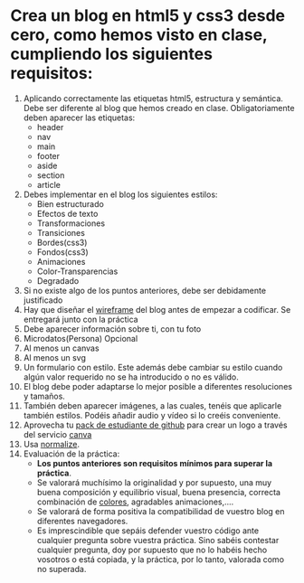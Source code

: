 # Crea un blog en html5 y css3 desde cero, como hemos visto en clase, cumpliendo los siguientes requisitos:

1. Aplicando correctamente las etiquetas html5, estructura y semántica. Debe ser diferente al blog que hemos creado en clase. Obligatoriamente deben aparecer las etiquetas:
   - header
   - nav
   - main
   - footer
   - aside
   - section
   - article
2. Debes implementar en el blog los siguientes estilos:
   - Bien estructurado
   - Efectos de texto
   - Transformaciones
   - Transiciones
   - Bordes(css3)
   - Fondos(css3)
   - Animaciones
   - Color-Transparencias
   - Degradado
3. Si no existe algo de los puntos anteriores, debe ser debidamente justificado
4. Hay que diseñar el [wireframe][wireframe] del blog antes de empezar a codificar. Se entregará junto con la práctica
5. Debe aparecer información sobre ti, con tu foto
6. Microdatos(Persona) Opcional
7. Al menos un canvas
8. Al menos un svg
9. Un formulario con estilo. Este además debe cambiar su estilo cuando algún valor requerido no se ha introducido o no es válido.
10. El blog debe poder adaptarse lo mejor posible a diferentes resoluciones y tamaños.
11. También deben aparecer imágenes, a las cuales, tenéis que aplicarle también estilos. Podéis añadir audio y vídeo si lo creéis conveniente.
12. Aprovecha tu [pack de estudiante de github][git] para crear un logo a través del servicio [canva][canvas]
13. Usa [normalize][normalize].
14. Evaluación de la práctica:
    - **Los puntos anteriores son requisitos mínimos para superar la práctica**.
    - Se valorará muchísimo la originalidad y por supuesto, una muy buena composición y equilibrio visual, buena presencia, correcta combinación de [colores][colors], agradables animaciones,....
    - Se valorará de forma positiva la compatibilidad de vuestro blog en diferentes navegadores.
    - Es imprescindible que sepáis defender vuestro código ante cualquier pregunta sobre vuestra práctica. Sino sabéis contestar cualquier pregunta, doy por supuesto que no lo habéis hecho vosotros o está copiada, y la práctica, por lo tanto, valorada como no superada.

[git]: https://education.github.com/pack
[canvas]: https://www.canva.com/
[normalize]: https://necolas.github.io/normalize.css/
[colors]: https://moodle.iesgrancapitan.org/mod/page/view.php?id=516q
[wireframe]: https://wireframe.cc/1dEDwH